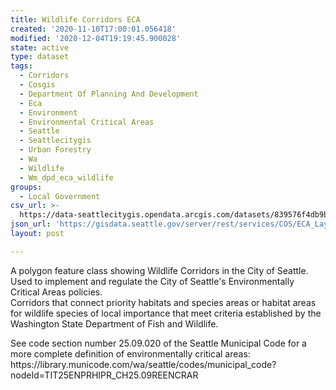 ```yaml
---
title: Wildlife Corridors ECA
created: '2020-11-10T17:00:01.056418'
modified: '2020-12-04T19:19:45.900028'
state: active
type: dataset
tags:
  - Corridors
  - Cosgis
  - Department Of Planning And Development
  - Eca
  - Environment
  - Environmental Critical Areas
  - Seattle
  - Seattlecitygis
  - Urban Forestry
  - Wa
  - Wildlife
  - Wm_dpd_eca_wildlife
groups:
  - Local Government
csv_url: >-
  https://data-seattlecitygis.opendata.arcgis.com/datasets/839576f4db9b43eb8702439751b3e8fc_0.csv?outSR=%7B%22latestWkid%22%3A2926%2C%22wkid%22%3A2926%7D
json_url: 'https://gisdata.seattle.gov/server/rest/services/COS/ECA_Layers/MapServer/0'
layout: post

---
```

<div><span><div>A polygon feature class showing Wildlife Corridors in the City of Seattle. Used to implement and regulate the City of Seattle's Environmentally Critical Areas policies. <br /></div><div><p style='margin:0 0 0 0;'><span><span>Corridors that connect priority 
habitats and species areas or habitat areas for wildlife species of 
local importance that meet criteria established by the Washington State 
Department of Fish and Wildlife.</span></span></p><p><span><span>See 
code section number 25.09.020 of the Seattle Municipal Code for a more 
complete definition of environmentally critical areas: 
https://library.municode.com/wa/seattle/codes/municipal_code?nodeId=TIT25ENPRHIPR_CH25.09REENCRAR</span></span></p></div></span></div>
